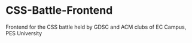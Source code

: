 # CSS-Battle-Frontend
Frontend for the CSS battle held by GDSC and ACM clubs of EC Campus, PES University
